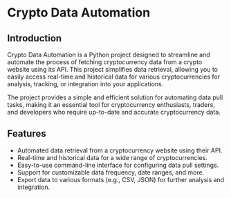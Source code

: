 # Crypto Data Automation


## Introduction

Crypto Data Automation is a Python project designed to streamline and automate the process of fetching cryptocurrency data from a crypto website using its API. This project simplifies data retrieval, allowing you to easily access real-time and historical data for various cryptocurrencies for analysis, tracking, or integration into your applications.

The project provides a simple and efficient solution for automating data pull tasks, making it an essential tool for cryptocurrency enthusiasts, traders, and developers who require up-to-date and accurate cryptocurrency data.

## Features

- Automated data retrieval from a cryptocurrency website using their API.
- Real-time and historical data for a wide range of cryptocurrencies.
- Easy-to-use command-line interface for configuring data pull settings.
- Support for customizable data frequency, date ranges, and more.
- Export data to various formats (e.g., CSV, JSON) for further analysis and integration.
